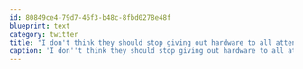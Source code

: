 ```yaml
---
id: 80849ce4-79d7-46f3-b48c-8fbd0278e48f
blueprint: text
category: twitter
title: "I don't think they should stop giving out hardware to all attendees of  #io2011. It attracts the wrong kind of registrations."
caption: 'I don''t think they should stop giving out hardware to all attendees of  <span class="hashtag hashtag_local">#<a href="http://tweettemp.darylchymko.ca/?tag=io2011">io2011</a>. It attracts the wrong kind of registrations.'
---
```

